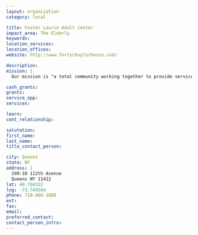 ```yaml
---
layout: organization
category: local

title: Foster Laurie Adult Center
impact_area: The Elderly
keywords: 
location_services: 
location_offices: 
website: http://www.fortschuylerhouse.com/

description: 
mission: |
  Our mission is "a total community working together to provide services to, and develop skills in, older adults in order to promote independence and enhance their quality of life."

cash_grants: 
grants: 
service_opp: 
services: 

learn: 
cont_relationship: 

salutation: 
first_name: 
last_name: 
title_contact_person: 

city: Queens
state: NY
address: |
  199-10 112th Avenue  
  Queens NY 11412
lat: 40.704352
lng: -73.749594
phone: 718-468-1888
ext: 
fax: 
email: 
preferred_contact: 
contact_person_intro: 
---
```

